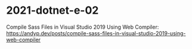﻿# 2021-dotnet-e-02
 
 Compile Sass Files in Visual Studio 2019 Using Web Compiler:
 https://andyp.dev/posts/compile-sass-files-in-visual-studio-2019-using-web-compiler

